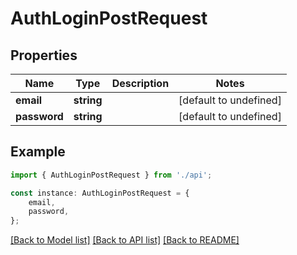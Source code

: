 # AuthLoginPostRequest


## Properties

Name | Type | Description | Notes
------------ | ------------- | ------------- | -------------
**email** | **string** |  | [default to undefined]
**password** | **string** |  | [default to undefined]

## Example

```typescript
import { AuthLoginPostRequest } from './api';

const instance: AuthLoginPostRequest = {
    email,
    password,
};
```

[[Back to Model list]](../README.md#documentation-for-models) [[Back to API list]](../README.md#documentation-for-api-endpoints) [[Back to README]](../README.md)

